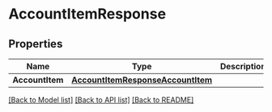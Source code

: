 # AccountItemResponse

## Properties

Name | Type | Description | Notes
------------ | ------------- | ------------- | -------------
**AccountItem** | [**AccountItemResponseAccountItem**](accountItemResponse_account_item.md) |  | 

[[Back to Model list]](../README.md#documentation-for-models) [[Back to API list]](../README.md#documentation-for-api-endpoints) [[Back to README]](../README.md)


